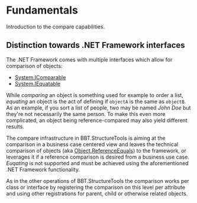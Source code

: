 # Fundamentals

Introduction to the compare capabilities.

## Distinction towards .NET Framework interfaces

The .NET Framework comes with multiple interfaces which allow for comparison of objects:

* [System.IComparable]
* [System.IEquatable]

While *comparing* an object is something used for example to order a list, *equating* an object is the act
of defining if `objectA` is the same as `objectB`.
As an example, if you sort a list of people, two may be named *John Doe* but they're not necessarily the same person.
To make this even more complicated, an object being reference-compared may also yield different results.

The compare infrastructure in BBT.StructureTools is aiming at the comparison in a business case centered view
and leaves the technical comparison of objects (aka [Object.ReferenceEquals]) to the framework, or leverages it
if a reference comparison is desired from a business use case. *Euqating* is not supported and must be achieved
using the aforementioned .NET Framework functionality.

As in the other operations of BBT.StructureTools the comparison works per class or interface by registering the
comparison on this level per attribute and using other registrations for parent, child or otherwise related objects.

[System.IComparable]: https://docs.microsoft.com/en-us/dotnet/api/system.icomparable
[System.IEquatable]: https://docs.microsoft.com/en-us/dotnet/api/system.iequatable-1
[Object.ReferenceEquals]: https://docs.microsoft.com/en-us/dotnet/api/system.object.referenceequals
